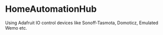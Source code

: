 # HomeAutomationHub
Using Adafruit IO control devices like Sonoff-Tasmota, Domoticz, Emulated Wemo etc.
